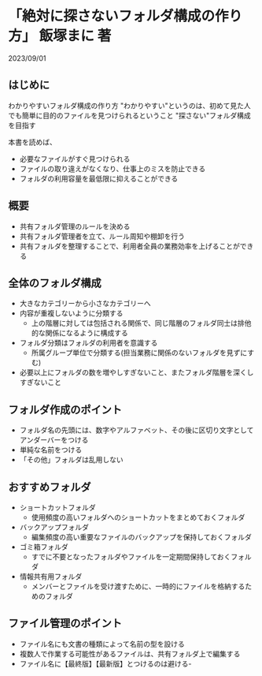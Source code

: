 # 「絶対に探さないフォルダ構成の作り方」 飯塚まに 著

2023/09/01

## はじめに

わかりやすいフォルダ構成の作り方
"わかりやすい"というのは、初めて見た人でも簡単に目的のファイルを見つけられるということ
"探さない"フォルダ構成を目指す

本書を読めば、

- 必要なファイルがすぐ見つけられる
- ファイルの取り違えがなくなり、仕事上のミスを防止できる
- フォルダの利用容量を最低限に抑えることができる

## 概要

- 共有フォルダ管理のルールを決める
- 共有フォルダ管理者を立て、ルール周知や棚卸を行う
- 共有フォルダを整理することで、利用者全員の業務効率を上げることができる

## 全体のフォルダ構成

- 大きなカテゴリーから小さなカテゴリーへ
- 内容が重複しないように分類する
  - 上の階層に対しては包括される関係で、同じ階層のフォルダ同士は排他的な関係になるように構成する
- フォルダ分類はフォルダの利用者を意識する
  - 所属グループ単位で分類する(担当業務に関係のないフォルダを見ずにすむ)
- 必要以上にフォルダの数を増やしすぎないこと、またフォルダ階層を深くしすぎないこと

## フォルダ作成のポイント

- フォルダ名の先頭には、数字やアルファベット、その後に区切り文字としてアンダーバーをつける
- 単純な名前をつける
- 「その他」フォルダは乱用しない

## おすすめフォルダ

- ショートカットフォルダ
  - 使用頻度の高いフォルダへのショートカットをまとめておくフォルダ
- バックアップフォルダ
  - 編集頻度の高い重要なファイルのバックアップを保持しておくフォルダ
- ゴミ箱フォルダ
  - すでに不要となったフォルダやファイルを一定期間保持しておくフォルダ
- 情報共有用フォルダ
  - メンバーとファイルを受け渡すために、一時的にファイルを格納するためのフォルダ

## ファイル管理のポイント

- ファイル名にも文書の種類によって名前の型を設ける
- 複数人で作業する可能性があるファイルは、共有フォルダ上で編集する
- ファイル名に【最終版】【最新版】とつけるのは避ける- 
